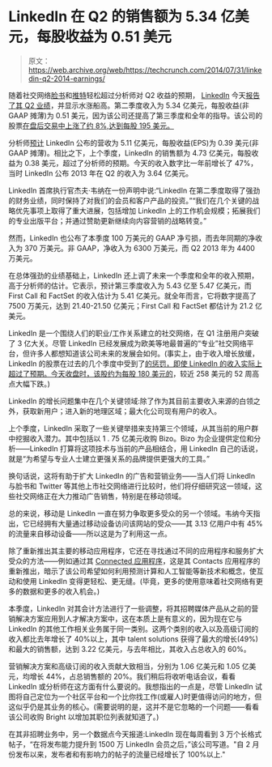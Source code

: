 # LinkedIn 在 Q2 的销售额为 5.34 亿美元，每股收益为 0.51 美元

> 原文：<https://web.archive.org/web/https://techcrunch.com/2014/07/31/linkedin-q2-2014-earnings/>

随着社交网络[脸书](https://web.archive.org/web/20221205212048/https://beta.techcrunch.com/2014/07/23/facebook-q2-2014-earnings/)和[推特](https://web.archive.org/web/20221205212048/https://beta.techcrunch.com/2014/07/29/twitter-skyrockets-after-reporting-big-q2-revenue-of-312m-profit-of-0-02-per-share/)轻松超过分析师对 Q2 收益的预期， [LinkedIn](https://web.archive.org/web/20221205212048/http://www.linkedin.com/) 今天[报告了其 Q2 业绩](https://web.archive.org/web/20221205212048/http://press.linkedin.com/News-Releases/340/LinkedIn-Announces-Second-Quarter-2014-Results)，并显示水涨船高。第二季度收入为 5.34 亿美元，每股收益(非 GAAP 摊薄)为 0.51 美元，因为该公司还提高了第三季度和全年的指导。该公司的股票[在盘后交易中上涨了约 8%,达到每股 195 美元。](https://web.archive.org/web/20221205212048/https://www.google.com/finance?cid=13210501)

分析师[预计](https://web.archive.org/web/20221205212048/http://investing.businessweek.com/research/stocks/earnings/earnings.asp?ticker=LNKD) LinkedIn 公布的营收为 5.11 亿美元，每股收益(EPS)为 0.39 美元(非 GAAP 摊薄)。相比之下，上个季度，LinkedIn 的销售额为 4.73 亿美元，每股收益为 0.38 美元，超过了分析师的预期。今天的收入数字比一年前增长了 47%，当时 LinkedIn 公布 2013 年在 Q2 的收入为 3.64 亿美元。

LinkedIn 首席执行官杰夫·韦纳在一份声明中说:“LinkedIn 在第二季度取得了强劲的财务业绩，同时保持了对我们的会员和客户产品的投资。”“我们在几个关键的战略优先事项上取得了重大进展，包括增加 LinkedIn 上的工作机会规模；拓展我们的专业出版平台；并通过赞助更新继续向内容营销的战略转变。”

然而，LinkedIn 也公布了本季度 100 万美元的 GAAP 净亏损，而去年同期的净收入为 370 万美元。非 GAAP，净收入为 6300 万美元，而 Q2 2013 年为 4400 万美元。

在总体强劲的业绩基础上，LinkedIn 还上调了未来一个季度和全年的收入预期，高于分析师的估计。它表示，预计第三季度收入为 5.43 亿至 5.47 亿美元，而 First Call 和 FactSet 的收入估计为 5.41 亿美元。就全年而言，它将数字提高了 7500 万美元，达到 21.40-21.50 亿美元；First Call 和 FactSet 都估计为 21.2 亿美元。

LinkedIn 是一个围绕人们的职业/工作关系建立的社交网络，在 Q1 注册用户突破了 3 亿大关。尽管 LinkedIn 已经发展成为欧美等地最普遍的“专业”社交网络平台，但许多人都想知道该公司未来的发展会如何。(事实上，由于收入增长放缓，LinkedIn 的股票在过去的几个季度中受到了[的惩罚，即使 LinkedIn 的收入实际上超过了预期。今天收盘时，该股约为每股 180 美元的](https://web.archive.org/web/20221205212048/https://beta.techcrunch.com/2013/05/02/linkedin-stock-dips-10-on-q2-forecast-of-slowing-growth-even-as-it-beats-q1-estimates-on-sales-of-324-7m-eps-0-45/)，较近 258 美元的 52 周高点大幅下跌。)

LinkedIn 的增长问题集中在几个关键领域:除了作为其目前主要收入来源的白领之外，获取新用户；进入新的地理区域；最大化公司现有用户的收入。

上个季度，LinkedIn 采取了一些关键举措来支持第三个领域，从其当前的用户群中挖掘收入潜力。其中包括以 1 . 75 亿美元收购 Bizo。Bizo 为企业提供定位和分析——LinkedIn 打算将这项技术与当前的产品相结合，用 LinkedIn 自己的话说，就是“为希望与专业人士建立更强关系的品牌提供更强大的工具。”

换句话说，这将有助于扩大 LinkedIn 的广告和营销业务——当人们将 LinkedIn 与脸书和 Twitter 等其他上市社交网络进行比较时，他们将仔细研究这一领域，这些社交网络正在大力推动广告销售，特别是在移动领域。

总的来说，移动是 LinkedIn 一直在努力争取更多受众的另一个领域。韦纳今天指出，它已经拥有大量通过移动设备访问该网站的受众——其 3.13 亿用户中有 45%的流量来自移动设备——所以这是为了利用这一点。

除了重新推出其主要的移动应用程序，它还在寻找通过不同的应用程序和服务扩大受众的方法——例如通过其 [Connected 应用程序](https://web.archive.org/web/20221205212048/https://beta.techcrunch.com/2014/07/10/linkedin-steps-up-its-ai-play-turns-its-contacts-app-into-a-new-connected-app/)，这是其 Contacts 应用程序的重新推出，暗示了该公司希望如何利用预测计算和人工智能等新技术和概念，使互动和使用 LinkedIn 变得更轻松、更无缝。(毕竟，更多的使用意味着社交网络有更多的数据和更多的收入机会。)

本季度，LinkedIn 对其会计方法进行了一些调整，将其招聘媒体产品从之前的营销解决方案应用到人才解决方案中，这在本质上是有意义的，因为现在它与 LinkedIn 的其他工作相关业务属于同一类别。这两个类别的收入以及高级订阅的收入都比去年增长了 40%以上，其中 talent solutions 获得了最大的增长(49%)和最大的销售额，达到 3.22 亿美元，与去年相比，其收入占总收入的 60%。

营销解决方案和高级订阅的收入贡献大致相当，分别为 1.06 亿美元和 1.05 亿美元，均增长 44%，占总销售额的 20%。我们稍后将收听电话会议，看看 LinkedIn 或分析师在这方面有什么要说的。我想指出的一点是，尽管 LinkedIn 试图将自己定位为一个社区平台和一个比你找工作(或雇人)时更值得访问的地方，但这似乎仍是其业务的核心。(需要说明的是，这并不是它忽略的一个问题——看看该公司收购 Bright 以增加其职位列表就知道了。)

在其非招聘业务中，另一个数据点今天报道:LinkedIn 现在每周看到 3 万个长格式帖子，“在将发布能力提升到 1500 万 LinkedIn 会员之后，”该公司写道。"自 2 月份发布以来，发布者和有影响力的帖子的流量已经增长了 100%以上."